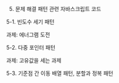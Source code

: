 5. 문제 해결 패턴 관련 자바스크립트 코드

5-1. 빈도수 세기 패턴

과제: 에너그램 도전


5-2. 다중 포인터 패턴

과제: 고유값을 세는 과제


5-3. 기준점 간 이동 배열 패턴, 분할과 정복 패턴
